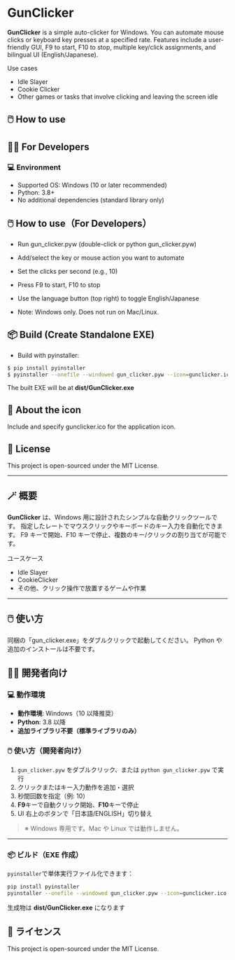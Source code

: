 # GunClicker

**GunClicker** is a simple auto-clicker for Windows.
You can automate mouse clicks or keyboard key presses at a specified rate.
Features include a user-friendly GUI, F9 to start, F10 to stop, multiple key/click assignments, and bilingual UI (English/Japanese).

Use cases

- Idle Slayer
- Cookie Clicker
- Other games or tasks that involve clicking and leaving the screen idle

## 🖱️ How to use

## 🧑‍💻 For Developers

### 💻 Environment

- Supported OS: Windows (10 or later recommended)
- Python: 3.8+
- No additional dependencies (standard library only)

## 🖱️ How to use（For Developers）

- Run gun_clicker.pyw (double-click or python gun_clicker.pyw)

- Add/select the key or mouse action you want to automate

- Set the clicks per second (e.g., 10)

- Press F9 to start, F10 to stop

- Use the language button (top right) to toggle English/Japanese

- Note: Windows only. Does not run on Mac/Linux.

## 📦 Build (Create Standalone EXE)

- Build with pyinstaller:

```sh
$ pip install pyinstaller
$ pyinstaller --onefile --windowed gun_clicker.pyw --icon=gunclicker.ico
```

The built EXE will be at **dist/GunClicker.exe**

## 💾 About the icon

Include and specify gunclicker.ico for the application icon.

## 📝 License

This project is open-sourced under the MIT License.

---

## 🪄 概要

**GunClicker** は、Windows 用に設計されたシンプルな自動クリックツールです。
指定したレートでマウスクリックやキーボードのキー入力を自動化できます。
F9 キーで開始、F10 キーで停止、複数のキー/クリックの割り当てが可能です。

ユースケース

- Idle Slayer
- CookieClicker
- その他、クリック操作で放置するゲームや作業

---

## 🖱️ 使い方

同梱の「gun_clicker.exe」をダブルクリックで起動してください。
Python や追加のインストールは不要です。

## 🧑‍💻 開発者向け

### 💻 動作環境

- **動作環境**: Windows（10 以降推奨）
- **Python**: 3.8 以降
- **追加ライブラリ不要（標準ライブラリのみ）**

### 🖱️ 使い方（開発者向け）

1. `gun_clicker.pyw` をダブルクリック、または `python gun_clicker.pyw` で実行
2. クリックまたはキー入力動作を追加・選択
3. 秒間回数を指定（例: 10）
4. **F9**キーで自動クリック開始、**F10**キーで停止
5. UI 右上のボタンで「日本語/ENGLISH」切り替え

> ※ Windows 専用です。Mac や Linux では動作しません。

---

### 📦 ビルド（EXE 作成）

`pyinstaller`で単体実行ファイル化できます：

```sh
pip install pyinstaller
pyinstaller --onefile --windowed gun_clicker.pyw --icon=gunclicker.ico
```

生成物は **dist/GunClicker.exe** になります

## 📝 ライセンス

This project is open-sourced under the MIT License.

